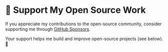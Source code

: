 
# 🙌 Support My Open Source Work

If you appreciate my contributions to the open-source community, consider supporting me through [GitHub Sponsors](https://github.com/sponsors/vinceAmstoutz). 

Your support helps me build and improve open-source projects (see below). 🙏
